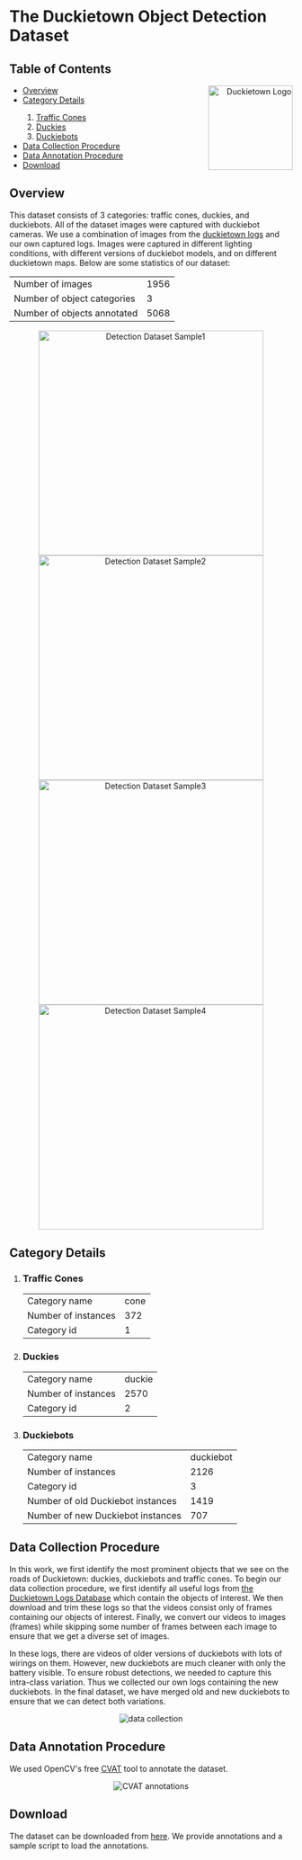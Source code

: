 # The Duckietown Object Detection Dataset

## Table of Contents
<p align="right">
  <a href="https://www.duckietown.org/"><img align="right" src="https://www.duckietown.org/wp-content/uploads/2018/05/duckie2-300x270.png" alt="Duckietown Logo" width="150"></a>
</p>
<ul>
      <li><a href="#overview">Overview</a></li>
      <li><a href="#categories">Category Details</a></li>
      <ol>
            <li><a href="#cones">Traffic Cones</a></li>
            <li><a href="#duckies">Duckies</a></li>
            <li><a href="#duckiebots">Duckiebots</a></li>
      </ol>
      <li><a href="#collection">Data Collection Procedure</a></li>
      <li><a href="#annotation">Data Annotation Procedure</a></li>
      <li><a href="#download">Download</a></li>
</ul>

<a name="overview"/>

## Overview
This dataset consists of 3 categories: traffic cones, duckies, and duckiebots. All of the dataset images were captured with duckiebot cameras. We use a combination of images from the <a href="http://logs.duckietown.org/">duckietown logs</a> and our own captured logs. Images were captured in different lighting conditions, with different versions of duckiebot models, and on different duckietown maps. Below are some statistics of our dataset:
<table>
      <tr><td>Number of images</td><td>1956</td></tr>
      <tr><td>Number of object categories</td><td>3</td></tr>
      <tr><td>Number of objects annotated</td><td>5068</td></tr>
</table>

<p align="center">
  <img src="https://github.com/saryazdi/Duckietown-Object-Detection-LFV/blob/master/images/dataset/6.png" alt="Detection Dataset Sample1" width="400">
  <img src="https://github.com/saryazdi/Duckietown-Object-Detection-LFV/blob/master/images/dataset/5.png" alt="Detection Dataset Sample2" width="400">
  <img src="https://github.com/saryazdi/Duckietown-Object-Detection-LFV/blob/master/images/dataset/4.png" alt="Detection Dataset Sample3" width="400">
  <img src="https://github.com/saryazdi/Duckietown-Object-Detection-LFV/blob/master/images/dataset/2.png" alt="Detection Dataset Sample4" width="400">
</p>

<a name="categories"/>

## Category Details
<ol>
<a name="cones"/>
<li><h3>Traffic Cones</h3>
<table>
      <tr><td>Category name</td><td>cone</td></tr>
      <tr><td>Number of instances</td><td>372</td></tr>
      <tr><td>Category id</td><td>1</td></tr>
</table></li>

<a name="duckies"/>
<li><h3>Duckies</h3>
<table>
      <tr><td>Category name</td><td>duckie</td></tr>
      <tr><td>Number of instances</td><td>2570</td></tr>
      <tr><td>Category id</td><td>2</td></tr>
</table></li>

<a name="duckiebots"/>
<li><h3>Duckiebots</h3>
<table>
      <tr><td>Category name</td><td>duckiebot</td></tr>
      <tr><td>Number of instances</td><td>2126</td></tr>
      <tr><td>Category id</td><td>3</td></tr>
      <tr><td>Number of old Duckiebot instances</td><td>1419</td></tr>
      <tr><td>Number of new Duckiebot instances</td><td>707</td></tr>
</table></li>
</ol>
<a name="collection"/>

## Data Collection Procedure

In this work, we first identify the most prominent objects that we see on the roads of Duckietown: duckies, duckiebots and traffic cones. To begin our data collection procedure, we first identify all useful logs from <a href="http://logs.duckietown.org/">the Duckietown Logs Database</a> which contain the objects of interest. We then download and trim these logs so that the videos consist only of frames containing our objects of interest. Finally, we convert our videos to images (frames) while skipping some number of frames between each image to ensure that we get a diverse set of images. 

In these logs, there are videos of older versions of duckiebots with lots of wirings on them. However, new duckiebots are much cleaner with only the battery visible. To ensure robust detections, we needed to capture this intra-class variation. Thus we collected our own logs containing the new duckiebots. In the final dataset, we have merged old and new duckiebots to ensure that we can detect both variations. 

<p align="center">
  <img src="https://github.com/saryazdi/Duckietown-Object-Detection-LFV/blob/master/gifs/datacollection.gif" alt="data collection">
</p>

<a name="annotation"/>

## Data Annotation Procedure
We used OpenCV's free <a href="https://github.com/opencv/cvat">CVAT</a> tool to annotate the dataset.
<p align="center">
  <img src="https://github.com/saryazdi/Duckietown-Object-Detection-LFV/blob/master/gifs/cvat_annotating.gif" alt="CVAT annotations">
</p>
<a name="download"/>

## Download
The dataset can be downloaded from <a href="https://drive.google.com/drive/folders/1cTBoKrXJb0kajBGxhuBxJpbKaotHPX7O">here</a>. We provide annotations and a sample script to load the annotations.
